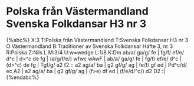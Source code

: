 # Polska från Västermandland Svenska Folkdansar H3 nr 3

{%abc%}
X:3
T:Polska från Västermandland
T:Svenska Folkdansar H3 nr 3
O:Västermandland
B:Traditioner av Svenska Folkdansar Häfte 3, nr 3
R:Polska
Z:Nils L
M:3/4
U:w=wedge
L:1/8
K:Dm
ab/a/ ga/g/ fe | fg/f/ ef/e/ d^c | d>^c de fg | (a/g/f/e/) wfwc wAwF |
ab/a/ ga/g/ fe | fg/f/ ef/e/ d^c | (d>^c) de fg | Tgf/g/ a2 f2 ::
a2 ag/a/ ba | g2 gf/g/ ag | fe/f/ gf ed | Pd^c/d/ ec A2 |
a2 ag/a/ ba | g2 gf/g/ ag | (f>e) df ed | (f/e/d/^c/) d2 D2 :|
{%endabc%}
